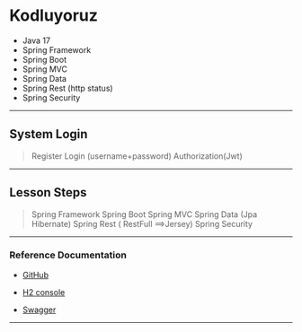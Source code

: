 # Kodluyoruz
- Java 17
- Spring Framework
- Spring Boot
- Spring MVC
- Spring Data
- Spring Rest (http status)
- Spring Security

---

## System Login
> Register
> Login (username+password)
> Authorization(Jwt)

---

## Lesson Steps
> Spring Framework
> Spring Boot
> Spring MVC
> Spring Data (Jpa Hibernate)
> Spring Rest ( RestFull ==>Jersey)
> Spring Security

---

### Reference Documentation
* [GitHub](https://github.com/hamitmizrak/KodluyoruzSpringBoot)

* [H2 console](http://localhost:8080/h2-console/l)

* [Swagger](http//localhost:8080/swagger-ui.html)

---

